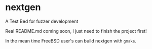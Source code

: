 # nextgen
A Test Bed for fuzzer development

Real README.md coming soon, I just need to finish the project first!

In the mean time FreeBSD user's can build nextgen with `gmake`.
